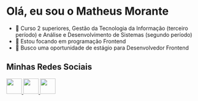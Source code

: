 ###

<h1>Olá, eu sou o Matheus Morante</h1>
<ul>
  <li>📗 Curso 2 superiores, Gestão da Tecnologia da Informação (terceiro período) e Análise e Desenvolvimento de Sistemas (segundo período) </li>
  <li>🎯 Estou focando em programação Frontend</li>
  <li>🔎 Busco uma oportunidade de estágio para Desenvolvedor Frontend</li>
</ul>
</ul>
<div>
  <h2>Minhas Redes Sociais</h2>
  <a href="https://github.com/matheusmorante">
    <img src="https://img.icons8.com/color/344/linkedin-circled--v1.png" style="height:40px">
  </a>
  <a href="discordapp.com/users/MatheusMorante#7378">
    <img src="https://img.icons8.com/fluency/344/discord-logo.png" style="height:40px">
  </a>
  <a href="https://api.whatsapp.com/send?phone=5541997493547">
    <img src="https://img.icons8.com/color/344/whatsapp--v1.png" style="height:40px">
  </a>
</div>


